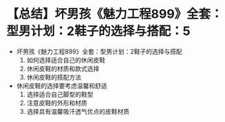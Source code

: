 # 【总结】坏男孩《魅力工程899》全套：型男计划：2鞋子的选择与搭配：5

-   坏男孩《魅力工程899》全套：型男计划：2鞋子的选择与搭配
    1.  如何选择适合自己的休闲皮鞋
    2.  休闲皮鞋的材质和款式选择
    3.  休闲皮鞋的搭配方法
-   休闲皮鞋的选择要考虑温馨和舒适
    1.  选择适合自己脚型的鞋型
    2.  注意皮鞋的外形和材质
    3.  选择具有温馨吸汗透气优点的皮鞋材质
